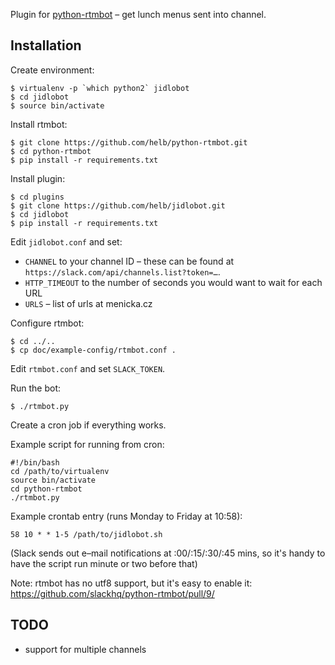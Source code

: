 Plugin for [python-rtmbot](https://github.com/slackhq/python-rtmbot) – get lunch menus sent into channel.

## Installation

Create environment:

```
$ virtualenv -p `which python2` jidlobot
$ cd jidlobot
$ source bin/activate
```

Install rtmbot:

```
$ git clone https://github.com/helb/python-rtmbot.git
$ cd python-rtmbot
$ pip install -r requirements.txt
```

Install plugin:

```
$ cd plugins
$ git clone https://github.com/helb/jidlobot.git
$ cd jidlobot
$ pip install -r requirements.txt
```

Edit `jidlobot.conf` and set:

 - `CHANNEL` to your channel ID – these can be found at `https://slack.com/api/channels.list?token=…`.
 - `HTTP_TIMEOUT` to the number of seconds you would want to wait for each URL
 - `URLS` – list of urls at menicka.cz
 
Configure rtmbot:

```
$ cd ../..
$ cp doc/example-config/rtmbot.conf .
```

Edit `rtmbot.conf` and set `SLACK_TOKEN`.

Run the bot:

```
$ ./rtmbot.py
```

Create a cron job if everything works.

Example script for running from cron:

```
#!/bin/bash
cd /path/to/virtualenv
source bin/activate
cd python-rtmbot
./rtmbot.py
```

Example crontab entry (runs Monday to Friday at 10:58):

```
58 10 * * 1-5 /path/to/jidlobot.sh
```

(Slack sends out e–mail notifications at :00/:15/:30/:45 mins, so it's handy to have the script run minute or two before that)

Note: rtmbot has no utf8 support, but it's easy to enable it: https://github.com/slackhq/python-rtmbot/pull/9/


## TODO

 - support for multiple channels

